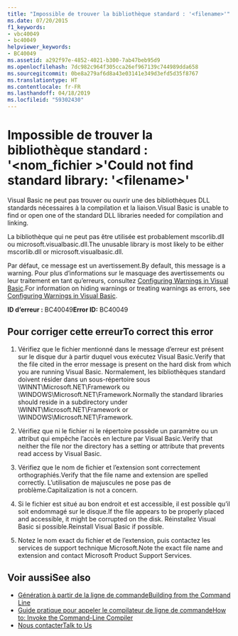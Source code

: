 ```yaml
---
title: "Impossible de trouver la bibliothèque standard : '<filename>'"
ms.date: 07/20/2015
f1_keywords:
- vbc40049
- bc40049
helpviewer_keywords:
- BC40049
ms.assetid: a292f97e-4852-4021-b300-7ab47beb95d9
ms.openlocfilehash: 7dc982c964f305cca26ef967139c744989dda658
ms.sourcegitcommit: 0be8a279af6d8a43e03141e349d3efd5d35f8767
ms.translationtype: HT
ms.contentlocale: fr-FR
ms.lasthandoff: 04/18/2019
ms.locfileid: "59302430"
---
```

# <a name="could-not-find-standard-library-filename"></a><span data-ttu-id="347b6-102">Impossible de trouver la bibliothèque standard : '\<nom_fichier >'</span><span class="sxs-lookup"><span data-stu-id="347b6-102">Could not find standard library: '\<filename>'</span></span>
<span data-ttu-id="347b6-103">Visual Basic ne peut pas trouver ou ouvrir une des bibliothèques DLL standards nécessaires à la compilation et la liaison.</span><span class="sxs-lookup"><span data-stu-id="347b6-103">Visual Basic is unable to find or open one of the standard DLL libraries needed for compilation and linking.</span></span>  
  
 <span data-ttu-id="347b6-104">La bibliothèque qui ne peut pas être utilisée est probablement mscorlib.dll ou microsoft.visualbasic.dll.</span><span class="sxs-lookup"><span data-stu-id="347b6-104">The unusable library is most likely to be either mscorlib.dll or microsoft.visualbasic.dll.</span></span>  
  
 <span data-ttu-id="347b6-105">Par défaut, ce message est un avertissement.</span><span class="sxs-lookup"><span data-stu-id="347b6-105">By default, this message is a warning.</span></span> <span data-ttu-id="347b6-106">Pour plus d’informations sur le masquage des avertissements ou leur traitement en tant qu’erreurs, consultez [Configuring Warnings in Visual Basic](/visualstudio/ide/configuring-warnings-in-visual-basic).</span><span class="sxs-lookup"><span data-stu-id="347b6-106">For information on hiding warnings or treating warnings as errors, see [Configuring Warnings in Visual Basic](/visualstudio/ide/configuring-warnings-in-visual-basic).</span></span>  
  
 <span data-ttu-id="347b6-107">**ID d’erreur :** BC40049</span><span class="sxs-lookup"><span data-stu-id="347b6-107">**Error ID:** BC40049</span></span>  
  
## <a name="to-correct-this-error"></a><span data-ttu-id="347b6-108">Pour corriger cette erreur</span><span class="sxs-lookup"><span data-stu-id="347b6-108">To correct this error</span></span>  
  
1. <span data-ttu-id="347b6-109">Vérifiez que le fichier mentionné dans le message d’erreur est présent sur le disque dur à partir duquel vous exécutez Visual Basic.</span><span class="sxs-lookup"><span data-stu-id="347b6-109">Verify that the file cited in the error message is present on the hard disk from which you are running Visual Basic.</span></span> <span data-ttu-id="347b6-110">Normalement, les bibliothèques standard doivent résider dans un sous-répertoire sous \WINNT\Microsoft.NET\Framework ou \WINDOWS\Microsoft.NET\Framework.</span><span class="sxs-lookup"><span data-stu-id="347b6-110">Normally the standard libraries should reside in a subdirectory under \WINNT\Microsoft.NET\Framework or \WINDOWS\Microsoft.NET\Framework.</span></span>  
  
2. <span data-ttu-id="347b6-111">Vérifiez que ni le fichier ni le répertoire possède un paramètre ou un attribut qui empêche l’accès en lecture par Visual Basic.</span><span class="sxs-lookup"><span data-stu-id="347b6-111">Verify that neither the file nor the directory has a setting or attribute that prevents read access by Visual Basic.</span></span>  
  
3. <span data-ttu-id="347b6-112">Vérifiez que le nom de fichier et l’extension sont correctement orthographiés.</span><span class="sxs-lookup"><span data-stu-id="347b6-112">Verify that the file name and extension are spelled correctly.</span></span> <span data-ttu-id="347b6-113">L’utilisation de majuscules ne pose pas de problème.</span><span class="sxs-lookup"><span data-stu-id="347b6-113">Capitalization is not a concern.</span></span>  
  
4. <span data-ttu-id="347b6-114">Si le fichier est situé au bon endroit et est accessible, il est possible qu’il soit endommagé sur le disque.</span><span class="sxs-lookup"><span data-stu-id="347b6-114">If the file appears to be properly placed and accessible, it might be corrupted on the disk.</span></span> <span data-ttu-id="347b6-115">Réinstallez Visual Basic si possible.</span><span class="sxs-lookup"><span data-stu-id="347b6-115">Reinstall Visual Basic if possible.</span></span>  
  
5. <span data-ttu-id="347b6-116">Notez le nom exact du fichier et de l’extension, puis contactez les services de support technique Microsoft.</span><span class="sxs-lookup"><span data-stu-id="347b6-116">Note the exact file name and extension and contact Microsoft Product Support Services.</span></span>  
  
## <a name="see-also"></a><span data-ttu-id="347b6-117">Voir aussi</span><span class="sxs-lookup"><span data-stu-id="347b6-117">See also</span></span>

- [<span data-ttu-id="347b6-118">Génération à partir de la ligne de commande</span><span class="sxs-lookup"><span data-stu-id="347b6-118">Building from the Command Line</span></span>](../../visual-basic/reference/command-line-compiler/building-from-the-command-line.md)
- [<span data-ttu-id="347b6-119">Guide pratique pour appeler le compilateur de ligne de commande</span><span class="sxs-lookup"><span data-stu-id="347b6-119">How to: Invoke the Command-Line Compiler</span></span>](../../visual-basic/reference/command-line-compiler/how-to-invoke-the-command-line-compiler.md)
- [<span data-ttu-id="347b6-120">Nous contacter</span><span class="sxs-lookup"><span data-stu-id="347b6-120">Talk to Us</span></span>](/visualstudio/ide/talk-to-us)
